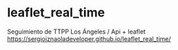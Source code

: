 # leaflet_real_time
Seguimiento de TTPP Los Ángeles / Api + leaflet
https://sergioiznaoladeveloper.github.io/leaflet_real_time/
